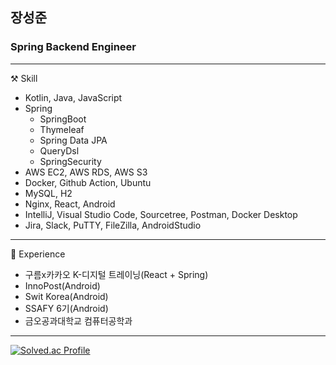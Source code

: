 ## 장성준

### Spring Backend Engineer

***

⚒️ Skill
- Kotlin, Java, JavaScript
- Spring
  - SpringBoot
  - Thymeleaf
  - Spring Data JPA
  - QueryDsl
  - SpringSecurity
- AWS EC2, AWS RDS, AWS S3
- Docker, Github Action, Ubuntu
- MySQL, H2
- Nginx, React, Android
- IntelliJ, Visual Studio Code, Sourcetree, Postman, Docker Desktop
- Jira, Slack, PuTTY, FileZilla, AndroidStudio

***

📝 Experience

- 구름x카카오 K-디지털 트레이닝(React + Spring)
- InnoPost(Android)
- Swit Korea(Android)
- SSAFY 6기(Android)
- 금오공과대학교 컴퓨터공학과

***

[![Solved.ac Profile](http://mazassumnida.wtf/api/v2/generate_badge?boj=g6y116)](https://solved.ac/g6y116/)
